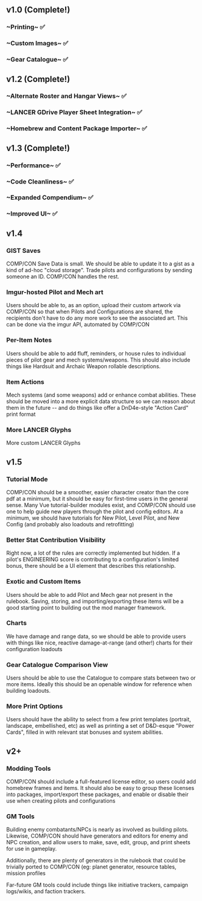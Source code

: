 ## v1.0 (Complete!)
### ~Printing~ ✅

### ~Custom Images~ ✅

### ~Gear Catalogue~ ✅

## v1.2 (Complete!)

### ~Alternate Roster and Hangar Views~ ✅

### ~LANCER GDrive Player Sheet Integration~ ✅

### ~Homebrew and Content Package Importer~ ✅

## v1.3 (Complete!)
### ~Performance~ ✅

### ~Code Cleanliness~ ✅

### ~Expanded Compendium~ ✅

### ~Improved UI~ ✅

## v1.4
### GIST Saves
COMP/CON Save Data is small. We should be able to update it to a gist as a kind of ad-hoc "cloud storage". Trade pilots and configurations by sending someone an ID. COMP/CON handles the rest.

### Imgur-hosted Pilot and Mech art
Users should be able to, as an option, upload their custom artwork via COMP/CON so that when Pilots and Configurations are shared, the recipients don't have to do any more work to see the associated art. This can be done via the imgur API, automated by COMP/CON

### Per-Item Notes
Users should be able to add fluff, reminders, or house rules to individual pieces of pilot gear and mech systems/weapons. This should also include things like Hardsuit and Archaic Weapon rollable descriptions.

### Item Actions
Mech systems (and some weapons) add or enhance combat abilities. These should be moved into a more explicit data structure so we can reason about them in the future -- and do things like offer a DnD4e-style "Action Card" print format

### More LANCER Glyphs
More custom LANCER Glyphs

## v1.5

### Tutorial Mode
COMP/CON should be a smoother, easier character creator than the core pdf at a minimum, but it should be easy for first-time users in the general sense. Many Vue tutorial-builder modules exist, and COMP/CON should use one to help guide new players through the pilot and config editors. At a minimum, we should have tutorials for New Pilot, Level Pilot, and New Config (and probably also loadouts and retrofitting)

### Better Stat Contribution Visibility
Right now, a lot of the rules are correctly implemented but hidden. If a pilot's ENGINEERING score is contributing to a configuration's limited bonus, there should be a UI element that describes this relationship.

### Exotic and Custom Items
Users should be able to add Pilot and Mech gear not present in the rulebook. Saving, storing, and importing/exporting these items will be a good starting point to building out the mod manager framework.

### Charts
We have damage and range data, so we should be able to provide users with things like nice, reactive damage-at-range (and other!) charts for their configuration loadouts

### Gear Catalogue Comparison View
Users should be able to use the Catalogue to compare stats between two or more items. Ideally this should be an openable window for reference when building loadouts.

### More Print Options
Users should have the ability to select from a few print templates (portrait, landscape, embellished, etc) as well as printing a set of D&D-esque "Power Cards", filled in with relevant stat bonuses and system abilities.

## v2+

### Modding Tools
COMP/CON should include a full-featured license editor, so users could add homebrew frames and items. It should also be easy to group these licenses into packages, import/export these packages, and enable or disable their use when creating pilots and configurations

### GM Tools
Building enemy combatants/NPCs is nearly as involved as building pilots. Likewise, COMP/CON should have generators and editors for enemy and NPC creation, and allow users to make, save, edit, group, and print sheets for use in gameplay.

Additionally, there are plenty of generators in the rulebook that could be trivially ported to COMP/CON (eg: planet generator, resource tables, mission profiles

Far-future GM tools could include things like initiative trackers, campaign logs/wikis, and faction trackers.